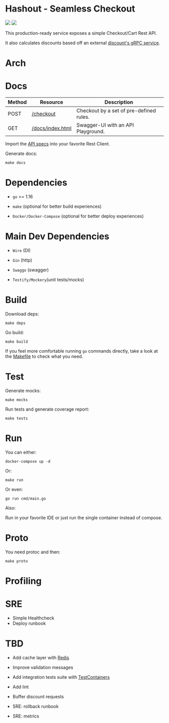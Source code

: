 
# Hashout - Seamless Checkout

![](https://img.shields.io/badge/coverage-95.8%25-brightgreen) ![](https://img.shields.io/github/go-mod/go-version/vinitius/hashout)

This production-ready service exposes a simple Checkout/Cart Rest API.

It also calculates discounts based off an external [discount's gRPC service](https://hub.docker.com/r/hashorg/hash-mock-discount-service).

  

# Arch

  

# Docs


| Method       | Resource            | Description                             |
|--------------|---------------------|-----------------------------------------|
| POST         |[/checkout]()        | Checkout by a set of pre-defined rules. |
| GET          |[/docs/index.html]() | Swagger-UI with an API Playground.      |

  

Import the [API specs]() into your favorite Rest Client.

 Generate docs:

```
make docs
```

  

# Dependencies

- `go` >= 1.16

- `make` (optional for better build experiences)

- `Docker/Docker-Compose` (optional for better deploy experiences)

  

# Main Dev Dependencies

- `Wire` (DI)

- `Gin` (http)

- `Swaggo` (swagger)

- `Testify/Mockery`(unit tests/mocks)

  

# Build

Download deps:

```
make deps
```

Go build:

```
make build
```

If you feel more comfortable running `go` commands directly, take a look at the [Makefile]() to check what you need.
  

# Test

Generate mocks:

```
make mocks
```

Run tests and generate coverage report:

```
make tests
```

  

# Run

You can either:

```
docker-compose up -d
```

Or:

```
make run
```

Or even:

```
go run cmd/main.go
```

Also:

Run in your favorite IDE or just run the single container instead of compose.

  

# Proto

You need protoc and then:

```
make proto
```

# Profiling

  

# SRE
 - Simple Healthcheck
 - Deploy runbook

  

# TBD

- Add cache layer with [Redis]()

- Improve validation messages

- Add integration tests suite with [TestContainers]()

- Add lint

- Buffer discount requests

- SRE: rollback runbook

- SRE: metrics